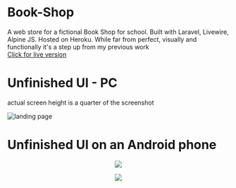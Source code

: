 # Book-Shop
A web store for a fictional Book Shop for school. 
Built with Laravel, Livewire, Alpine JS. Hosted on Heroku. 
While far from perfect, visually and functionally it's a step up from my previous work </br>
<a href="http://knjizara-aurora.herokuapp.com">Click for live version</a>
# Unfinished UI - PC

actual screen height is a quarter of the screenshot   

![landing page](https://user-images.githubusercontent.com/56200401/184506765-6b9fccbe-dcf5-47bb-9d27-ba7f70a2025d.jpeg)

   
# Unfinished UI on an Android phone   
   
<p align="center">
   
<img src='https://user-images.githubusercontent.com/56200401/184506768-b52da830-2c0d-4e08-9bff-c61bfd29ed89.png'>
   
</p>
<p align="center">
   
<img src='https://user-images.githubusercontent.com/56200401/184506811-f745d462-817a-46ef-af7b-7b04c533a67f.png'>
   
</p>

